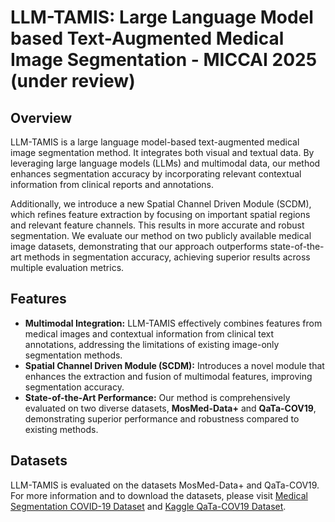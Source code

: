 # LLM-TAMIS: Large Language Model based Text-Augmented Medical Image Segmentation - MICCAI 2025 (under review)

## Overview
LLM-TAMIS is a large language model-based text-augmented medical image segmentation method. It integrates both visual and textual data. By leveraging large language models (LLMs) and multimodal data, our method enhances segmentation accuracy by incorporating relevant contextual information from clinical reports and annotations.

Additionally, we introduce a new Spatial Channel Driven Module (SCDM), which refines feature extraction by focusing on important spatial regions and relevant feature channels. This results in more accurate and robust segmentation. We evaluate our method on two publicly available medical image datasets, demonstrating that our approach outperforms state-of-the-art methods in segmentation accuracy, achieving superior results across multiple evaluation metrics.

## Features

- **Multimodal Integration:** LLM-TAMIS effectively combines features from medical images and contextual information from clinical text annotations, addressing the limitations of existing image-only segmentation methods.
- **Spatial Channel Driven Module (SCDM):** Introduces a novel module that enhances the extraction and fusion of multimodal features, improving segmentation accuracy.
- **State-of-the-Art Performance:** Our method is comprehensively evaluated on two diverse datasets, **MosMed-Data+** and **QaTa-COV19**, demonstrating superior performance and robustness compared to existing methods.


## Datasets
LLM-TAMIS is evaluated on the datasets MosMed-Data+ and QaTa-COV19. For more information and to download the datasets, please visit [Medical Segmentation COVID-19 Dataset](https://medicalsegmentation.com/covid19/) and [Kaggle QaTa-COV19 Dataset](https://www.kaggle.com/datasets/aysendegerli/qatacov19-dataset).
